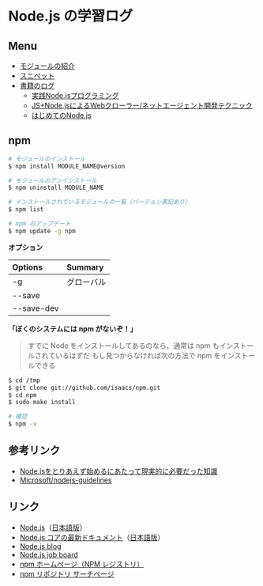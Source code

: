 # Node.js の学習ログ

## Menu

- [モジュールの紹介](modules/README.md)
- [スニペット](snippets/README.md)
- [書籍のログ](https://github.com/stage-clear/Learning-javascript/tree/master/Books)
  - [実践Node.jsプログラミング](https://github.com/stage-clear/Learning-javascript/tree/master/Books/978-4-79812-947-1/)
  - [JS+Node.jsによるWebクローラー/ネットエージェント開発テクニック](https://github.com/stage-clear/Learning-javascript/tree/master/Books/978-4-88337-993-4/)
  - [はじめてのNode.js](https://github.com/stage-clear/Learning-javascript/tree/master/Books/978-4-79737-090-4/)


## npm

```bash
# モジュールのインストール
$ npm install MODULE_NAME@version

# モジュールのアンインストール
$ npm uninstall MODULE_NAME

# インストールされているモジュールの一覧（バージョン表記あり）
$ npm list

# npm のアップデート
$ npm update -g npm
```

__オプション__

|Options|Summary|
|:--|:--|
|-g|グローバル|
|--save||
|--save-dev||


__「ぼくのシステムには npm がないぞ！」__

> すでに  Node をインストールしてあるのなら、通常は npm もインストールされているはずだ
> もし見つからなければ次の方法で npm をインストールできる

```bash
$ cd /tmp
$ git clone git://github.com/isaacs/npm.git
$ cd npm 
$ sudo make install

# 確認
$ npm -v
```


## 参考リンク

- [Node.jsをとりあえず始めるにあたって現実的に必要だった知識](http://qiita.com/nextfactory/items/476c5150268e2c7db4ec)
- [Microsoft/nodejs-guidelines](https://github.com/Microsoft/nodejs-guidelines)


## リンク

- [Node.js](http://nodejs.org/)（[日本語版](http://nodejs.jp/nodejs.org_ja/)）
- [Node.js コアの最新ドキュメント](https://nodejs.org/api/)（[日本語版](http://nodejs.jp/nodejs.org_ja/api/)）
- [Node.js blog](http://blog.nodejs.org/)
- [Node.js job board](http://jobs.nodejs.org/)
- [npm ホームページ（NPM レジストリ）](http://npmjs.org/)
- [npm リポジトリ サーチページ](https://npmjs.org/)
